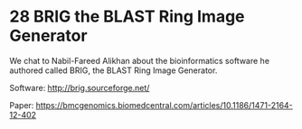 # 28 BRIG the BLAST Ring Image Generator

We chat to Nabil-Fareed Alikhan about the bioinformatics software he authored called BRIG, the BLAST Ring Image Generator.

Software: http://brig.sourceforge.net/

Paper: https://bmcgenomics.biomedcentral.com/articles/10.1186/1471-2164-12-402

